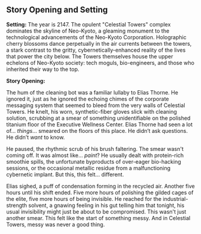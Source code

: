 ## Story Opening and Setting

**Setting:** The year is 2147. The opulent "Celestial Towers" complex dominates the skyline of Neo-Kyoto, a gleaming monument to the technological advancements of the Neo-Kyoto Corporation. Holographic cherry blossoms dance perpetually in the air currents between the towers, a stark contrast to the gritty, cybernetically-enhanced reality of the lives that power the city below. The Towers themselves house the upper echelons of Neo-Kyoto society: tech moguls, bio-engineers, and those who inherited their way to the top.

**Story Opening:**

The hum of the cleaning bot was a familiar lullaby to Elias Thorne. He ignored it, just as he ignored the echoing chimes of the corporate messaging system that seemed to bleed from the very walls of Celestial Towers. He knelt, his worn, synthetic-fiber gloves slick with cleaning solution, scrubbing at a smear of something unidentifiable on the polished titanium floor of the Executive Wellness Center. Elias Thorne had seen a lot of… *things*... smeared on the floors of this place. He didn’t ask questions. He didn’t *want* to know.

He paused, the rhythmic scrub of his brush faltering. The smear wasn't coming off. It was almost like… *paint*? He usually dealt with protein-rich smoothie spills, the unfortunate byproducts of over-eager bio-hacking sessions, or the occasional metallic residue from a malfunctioning cybernetic implant. But this, this felt… different.

Elias sighed, a puff of condensation forming in the recycled air. Another five hours until his shift ended. Five more hours of polishing the gilded cages of the elite, five more hours of being invisible. He reached for the industrial-strength solvent, a gnawing feeling in his gut telling him that tonight, his usual invisibility might just be about to be compromised. This wasn't just another smear. This felt like the start of something messy. And in Celestial Towers, messy was never a good thing.
